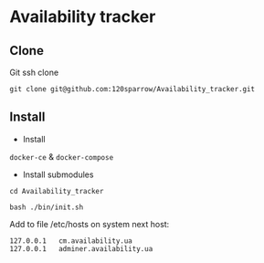 # Availability tracker

## Clone 
Git ssh clone

`git clone git@github.com:120sparrow/Availability_tracker.git`

## Install

- Install 

`docker-ce` & `docker-compose`

- Install submodules 

`cd Availability_tracker`

`bash ./bin/init.sh`

Add to file /etc/hosts on system next host:

```
127.0.0.1   cm.availability.ua 
127.0.0.1   adminer.availability.ua 
```